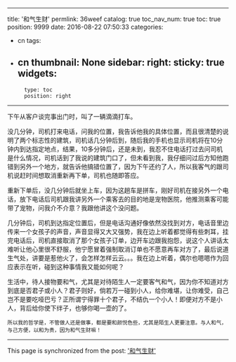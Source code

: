 
---
title: '和气生财'
permlink: 36weef
catalog: true
toc_nav_num: true
toc: true
position: 9999
date: 2016-08-22 07:50:33
categories:
- cn
tags:
- cn
thumbnail: None
sidebar:
    right:
        sticky: true
widgets:
    -
        type: toc
        position: right
---


下午从客户谈完事出门时，叫了一辆滴滴打车。

  没几分钟，司机打来电话，问我的位置，我告诉他我的具体位置，而且很清楚的说明了两个标志性的建筑，司机话几分钟后到，随后我的手机也显示司机将在10分钟内到达指定地点，结果，10多分钟后，还是未到，我忍不住电话打过去问司机是什么情况，司机话到了我说的建筑门口了，但未看到我，我仔细问过后方知他跑错到另外一个地方，就告诉他搞错位置了，因为下午还约了人，所以我客气的跟司机说赶时间想取消重新再下单，司机也随即答应。

  重新下单后，没几分钟后就坐上车，因为这趟车是拼车，刚好司机在接另外一个电话，放下电话后司机跟我讲另外一个乘客去的目的地是宠物医院，他推测乘客可能带了宠物，问我介不介意？我跟他讲这个没问题。

  几分钟后，司机到达指定位置后，但是电话沟通好像依然没找到对方，电话音里边传来一个女孩子的声音，声音显得又大又强势，我在边上听着都觉得有些刺耳，挂完电话后，司机直接取消了那个女孩子订单，边开车边跟我抱怨，说这个人讲话太难听让他心里很不舒服，他宁愿冒着强制取消订单也不愿意再车对方了，最后说道生气处，讲要是惹他火了，会怎样怎样云云。。。我在边上听着，偶尔也嗯嗯作为回应表示在听，碰到这种事情我又能如何呢？

  生活中，待人接物要和气，尤其是对待陌生人一定要客气和气，因为你不知道对方到底是否君子或小人？君子则好，倘若万一碰到小人，给你难堪，让你难受，自己岂不是要吃哑巴亏？正所谓宁得罪十个君子，不结仇一个小人！即便对方不是小人，背后给你使下绊子，也够你喝一壶的了。

    所以我的哲学是，不管做人还是做事，都是要和颜悦色些，尤其是陌生人更要注意。与人和气，与己方便，以和为贵，因为和气生财嘛！

- - -

This page is synchronized from the post: ['和气生财'](https://steemit.com/@rivalhw/36weef)
